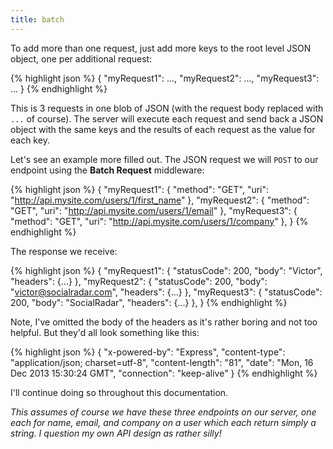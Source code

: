 ```yaml
---
title: batch
---
```


To add more than one request, just add more keys to the root level JSON object, one per additional request:

{% highlight json %}
{
    "myRequest1": ...,
    "myRequest2": ...,
    "myRequest3": ...
}
{% endhighlight %}

This is 3 requests in one blob of JSON (with the request body replaced with `...` of course). The server will execute each request and send back a JSON object with the same keys and the results of each request as the value for each key.

Let's see an example more filled out. The JSON request we will `POST` to our endpoint using the **Batch Request** middleware:

{% highlight json %}
{
    "myRequest1": {
        "method": "GET",
        "uri": "http://api.mysite.com/users/1/first_name"
    },
    "myRequest2": {
        "method": "GET",
        "uri": "http://api.mysite.com/users/1/email"
    },
    "myRequest3": {
        "method": "GET",
        "uri": "http://api.mysite.com/users/1/company"
    },
}
{% endhighlight %}

The response we receive:

{% highlight json %}
{
    "myRequest1": {
        "statusCode": 200,
        "body": "Victor",
        "headers": {...}
    },
    "myRequest2": {
        "statusCode": 200,
        "body": "victor@socialradar.com",
        "headers": {...}
    },
    "myRequest3": {
        "statusCode": 200,
        "body": "SocialRadar",
        "headers": {...}
    },
}
{% endhighlight %}

Note, I've omitted the body of the headers as it's rather boring and not too helpful. But they'd all look something like this:

{% highlight json %}
{
    "x-powered-by": "Express",
    "content-type": "application/json; charset=utf-8",
    "content-length": "81",
    "date": "Mon, 16 Dec 2013 15:30:24 GMT",
    "connection": "keep-alive" 
}
{% endhighlight %}

I'll continue doing so throughout this documentation.

*This assumes of course we have these three endpoints on our server, one each for name, email, and company on a user which each return simply a string. I question my own API design as rather silly!*


